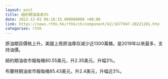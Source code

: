 ```yaml
---
layout: post
title: 紐約期油高收3%
date: 2022-12-01 06:18:15.000000000 +08:00
link: https://news.rthk.hk/rthk/ch/component/k2/1677947-20221201.htm
categories: rthk
---
```


原油期貨價格上升。美國上周原油庫存減少近1300萬桶，是2019年以來最多，支持油價。

紐約期油收市報每桶80.55美元，升2.35美元，升幅3%。

布蘭特期油收市報每桶85.43美元，升2.4美元，升幅近3%。
